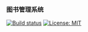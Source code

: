 ### 图书管理系统

[![Build status](https://img.shields.io/travis/Hexilee/LMS-backend/master.svg)](https://travis-ci.org/Hexilee/LMS-backend)
[![License: MIT](https://img.shields.io/badge/License-MIT-yellow.svg)](https://github.com/Hexilee/LMS-backend/blob/master/LICENSE)

